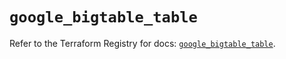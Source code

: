 # `google_bigtable_table`

Refer to the Terraform Registry for docs: [`google_bigtable_table`](https://registry.terraform.io/providers/hashicorp/google/5.43.1/docs/resources/bigtable_table).
